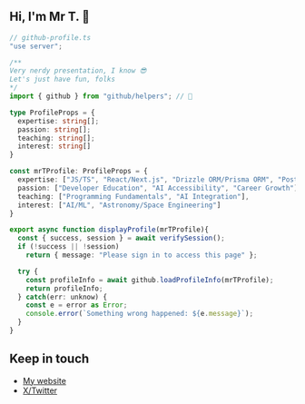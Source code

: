 ## Hi, I'm Mr T. 👋

```ts
// github-profile.ts
"use server";

/**
Very nerdy presentation, I know 😎
Let's just have fun, folks
*/
import { github } from "github/helpers"; // 🥲

type ProfileProps = {
  expertise: string[];
  passion: string[];
  teaching: string[];
  interest: string[]
}

const mrTProfile: ProfileProps = {
  expertise: ["JS/TS", "React/Next.js", "Drizzle ORM/Prisma ORM", "PostgreSQL/MongoDB"],
  passion: ["Developer Education", "AI Accessibility", "Career Growth"],
  teaching: ["Programming Fundamentals", "AI Integration"],
  interest: ["AI/ML", "Astronomy/Space Engineering"]
}

export async function displayProfile(mrTProfile){
  const { success, session } = await verifySession();
  if (!success || !session)
    return { message: "Please sign in to access this page" };

  try {
    const profileInfo = await github.loadProfileInfo(mrTProfile);
    return profileInfo;
  } catch(err: unknow) {
    const e = error as Error;
    console.error(`Something wrong happened: ${e.message}`);
  }
}
```

## Keep in touch
- <a href="https://cuttypiedev.vercel.app" target="_blank">My website</a>
- <a href="https://x.com/DorianTho5" target="_blank">X/Twitter</a>
